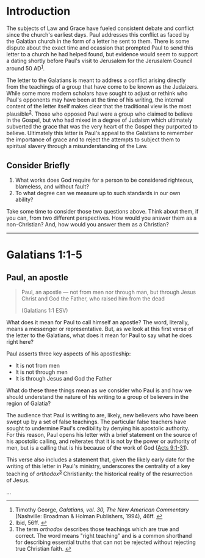 # Introduction

The subjects of Law and Grace have fueled consistent debate and conflict since the church's earliest days. Paul addresses this conflict as faced by the Galatian church in the form of a letter he sent to them. There is some dispute about the exact time and ocassion that prompted Paul to send this letter to a church he had helped found, but evidence would seem to support a dating shortly before Paul's visit to Jerusalem for the Jerusalem Council around 50 AD<sup id="a1">[1](#f1)</sup>.

The letter to the Galatians is meant to address a conflict arising directly from the teachings of a group that have come to be known as the Judaizers. While some more modern scholars have sought to adjust or rethink who Paul's opponents may have been at the time of his writing, the internal content of the letter itself makes clear that the traditional view is the most plausible<sup id="a2">[2](#f2)</sup>. Those who opposed Paul were a group who claimed to believe in the Gospel, but who had mixed in a degree of Judaism which ultimately subverted the grace that was the very heart of the Gospel they purported to believe. Ultimately this letter is Paul's appeal to the Galatians to remember the importance of grace and to reject the attempts to subject them to spiritual slavery through a misunderstanding of the Law.

## Consider Briefly

1. What works does God require for a person to be considered righteous, blameless, and without fault?
2. To what degree can we measure up to such standards in our own ability?

Take some time to consider those two questions above. Think about them, if you can, from two different perspectives. How would you answer them as a non-Christian? And, how would you answer them as a Christian?

---

# Galatians 1:1-5

## Paul, an apostle

> Paul, an apostle — not from men nor through man, but through Jesus Christ and God the Father, who raised him from the dead
>
> (Galatians 1:1 ESV)

What does it mean for Paul to call himself an apostle? The word, literally, means a messenger or representative. But, as we look at this first verse of the letter to the Galatians, what does it mean for Paul to say what he does right here?

Paul asserts three key aspects of his apostleship:

* It is not from men
* It is not through men
* It is through Jesus and God the Father

What do these three things mean as we consider who Paul is and how we should understand the nature of his writing to a group of believers in the region of Galatia?

The audience that Paul is writing to are, likely, new believers who have been swept up by a set of false teachings. The particular false teachers have sought to undermine Paul's credibility by denying his apostolic authority. For this reason, Paul opens his letter with a brief statement on the source of his apostolic calling, and reiterates that it is not by the power or authority of men, but is a calling that is his because of the work of God ([Acts 9:1-31](http://www.esvbible.org/Acts%209%3A1-31/)).

This verse also includes a statement that, given the likely early date for the writing of this letter in Paul's ministry, underscores the centrality of a key teaching of _orthodox_<sup id="a3">[3](#f3)</sup> Christianity: the historical reality of the resurrection of Jesus.

...

---

1. <b id="f1"></b> Timothy George, _Galatians, vol. 30, The New American Commentary_ (Nashville: Broadman & Holman Publishers, 1994), 46ff. [↩](#a1)
2. <b id="f2"></b> Ibid, 56ff. [↩](#a2)
3. <b id="f3"></b> The term _orthodox_ describes those teachings which are true and correct. The word means "right teaching" and is a common shorthand for describing essential truths that can not be rejected without rejecting true Christian faith. [↩](#a3)